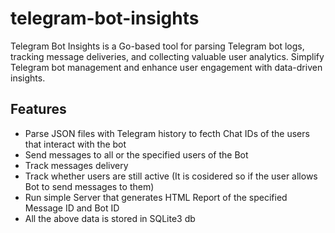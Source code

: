 # telegram-bot-insights
Telegram Bot Insights is a Go-based tool for parsing Telegram bot logs, tracking message deliveries, and collecting valuable user analytics. Simplify Telegram bot management and enhance user engagement with data-driven insights.

## Features

* Parse JSON files with Telegram history to fecth Chat IDs of the users that interact with the bot
* Send messages to all or the specified users of the Bot
* Track messages delivery
* Track whether users are still active (It is cosidered so if the user allows Bot to send messages to them)
* Run simple Server that generates HTML Report of the specified Message ID and Bot ID
* All the above data is stored in SQLite3 db
